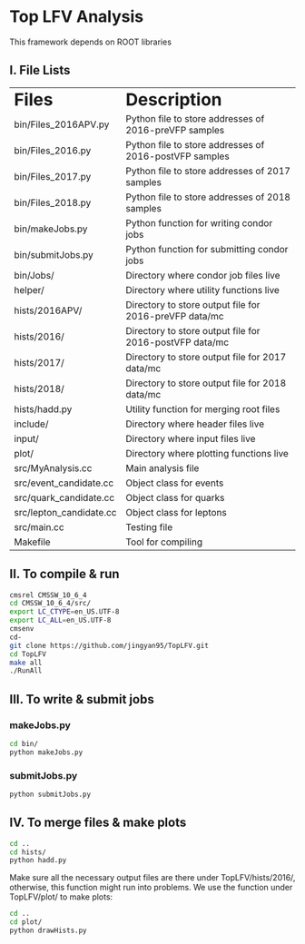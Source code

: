 # Top LFV Analysis  

This framework depends on ROOT libraries 

## I. File Lists

<table border="0">
 <tr>
    <td><b style="font-size:30px">Files</b></td>
    <td><b style="font-size:30px">Description</b></td>
 </tr>
  <tr>
    <td>bin/Files_2016APV.py</td>
    <td>Python file to store addresses of 2016-preVFP samples</td>
 </tr>
 <tr>
    <td>bin/Files_2016.py</td>
    <td>Python file to store addresses of 2016-postVFP samples</td>
 </tr>
 <tr>
    <td>bin/Files_2017.py</td>
    <td>Python file to store addresses of 2017 samples</td>
 </tr>
 <tr>
    <td>bin/Files_2018.py</td>
    <td>Python file to store addresses of 2018 samples</td>
 </tr>
 <tr>
    <td>bin/makeJobs.py</td>
    <td>Python function for writing condor jobs</td>
 </tr>
 <tr>
    <td>bin/submitJobs.py</td>
    <td>Python function for submitting condor jobs</td>
 </tr>
 <tr>
    <td>bin/Jobs/</td>
    <td>Directory where condor job files live</td>
 </tr>
 <tr>
    <td>helper/</td>
    <td>Directory where utility functions live</td>
 </tr>
  <tr>
    <td>hists/2016APV/</td>
    <td>Directory to store output file for 2016-preVFP data/mc</td>
 </tr>
 <tr>
    <td>hists/2016/</td>
    <td>Directory to store output file for 2016-postVFP data/mc</td>
 </tr>
 <tr>
    <td>hists/2017/</td>
    <td>Directory to store output file for 2017 data/mc</td>
 </tr>
 <tr>
    <td>hists/2018/</td>
    <td>Directory to store output file for 2018 data/mc</td>
 </tr>
 <tr>
    <td>hists/hadd.py</td>
    <td>Utility function for merging root files</td>
 </tr>
 <tr>
    <td>include/</td>
    <td>Directory where header files live</td>
 </tr>
 <tr>
    <td>input/</td>
    <td>Directory where input files live</td>
 </tr>
 <tr>
    <td>plot/</td>
    <td>Directory where plotting functions live</td>
 </tr>
 <tr>
    <td>src/MyAnalysis.cc</td>
    <td>Main analysis file</td>
 </tr>
  <tr>
    <td>src/event_candidate.cc</td>
    <td>Object class for events</td>
 </tr>
 <tr>
    <td>src/quark_candidate.cc</td>
    <td>Object class for quarks</td>
 </tr>
 <tr>
    <td>src/lepton_candidate.cc</td>
    <td>Object class for leptons</td>
 </tr>
 <tr>
    <td>src/main.cc</td>
    <td>Testing file</td>
 </tr>
 <tr>
    <td>Makefile</td>
    <td>Tool for compiling</td>
 </tr>
</table>

## II. To compile & run 

```sh
cmsrel CMSSW_10_6_4
cd CMSSW_10_6_4/src/
export LC_CTYPE=en_US.UTF-8
export LC_ALL=en_US.UTF-8
cmsenv
cd-
git clone https://github.com/jingyan95/TopLFV.git 
cd TopLFV
make all
./RunAll
```

## III. To write & submit jobs 


### makeJobs.py

```sh
cd bin/
python makeJobs.py
```

### submitJobs.py

```sh
python submitJobs.py
```

## IV. To merge files & make plots

```sh
cd ..
cd hists/
python hadd.py
```
Make sure all the necessary output files are there under TopLFV/hists/2016/, otherwise, this function might run into problems. 
We use the function under TopLFV/plot/ to make plots:

```sh
cd ..
cd plot/
python drawHists.py 
```
